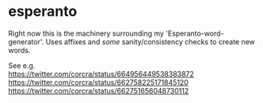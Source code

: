 # esperanto

Right now this is the machinery surrounding my 'Esperanto-word-generator'. Uses affixes and _some_ sanity/consistency checks to create new words.

See e.g.  
https://twitter.com/corcra/status/664956449538383872  
https://twitter.com/corcra/status/662758225171845120  
https://twitter.com/corcra/status/662751656048730112
